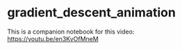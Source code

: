 # gradient_descent_animation

This is a companion notebook for this video: https://youtu.be/en3KvOfMneM

